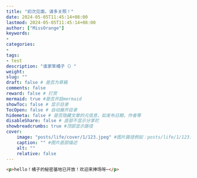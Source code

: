 ```yaml
---
title: "初次见面，请多关照！"
date: 2024-05-05T11:45:14+08:00
lastmod: 2024-05-05T11:45:14+08:00
author: ["MissOrange"]
keywords: 
- 
categories: 
- 
tags: 
- test
description: "谁家笨橘子（）"
weight:
slug: ""
draft: false # 是否为草稿
comments: false
reward: false # 打赏
mermaid: true #是否开启mermaid
showToc: false # 显示目录
TocOpen: false # 自动展开目录
hidemeta: false # 是否隐藏文章的元信息，如发布日期、作者等
disableShare: false # 底部不显示分享栏
showbreadcrumbs: true #顶部显示路径
cover:
    image: "posts/life/cover/1/123.jpeg" #图片路径例如：posts/life/1/123.png
    caption: "" #图片底部描述
    alt: ""
    relative: false
---
```


```html
<p>hello！橘子的秘密基地已开放！欢迎来捧场呀~</p>
```

